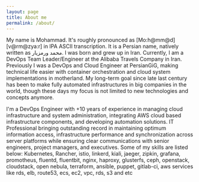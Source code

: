 ```yaml
---
layout: page
title: About me
permalink: /about/
---
```


My name is Mohammad. It's roughly pronounced as [Mo:h@mm@d] [v@rm@zya:r] in IPA ASCII transcription. 
It is a Persian name, natively written as محمد ورمزیار. I was born and grew up in Iran. 
Currently, I am a DevOps Team Leader/Engineer at the Alibaba Travels Company in Iran. 
Previously I was a DevOps and Cloud Engineer at PersianGiG, making technical life easier with container orchestration and cloud system implementations in motherland. 
My long-term goal since late last century has been to make fully automated infrastructures in big companies in the world, though these days my focus is not limited to new technologies and concepts anymore.

I'm a DevOps Engineer with +10 years of experience in managing cloud infrastructure and system administration, integrating AWS cloud based infrastructure components, and developing automation solutions. IT Professional bringing outstanding record in maintaining optimum information access, infrastructure performance and synchronization across server platforms while ensuring clear communications with senior engineers, project managers, and executives.
Some of my skills are listed below:
Kubernetes, Rancher, istio, linkerd, kiali, jaeger, zipkin, grafana, promotheus, fluentd, fluentbit, nginx, haproxy, glusterfs, ceph, openstack, cloudstack, open nebula, terraform, ansible, puppet, gitlab-ci, aws services like rds, elb, route53, ecs, ec2, vpc, rds, s3 and etc 
